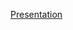 [Presentation](https://docs.google.com/presentation/d/1xuMhVrlkOpSZ-cAvM63mNkYZqoaSLrB3O9SLnmwf4Dk/edit#slide=id.p)
